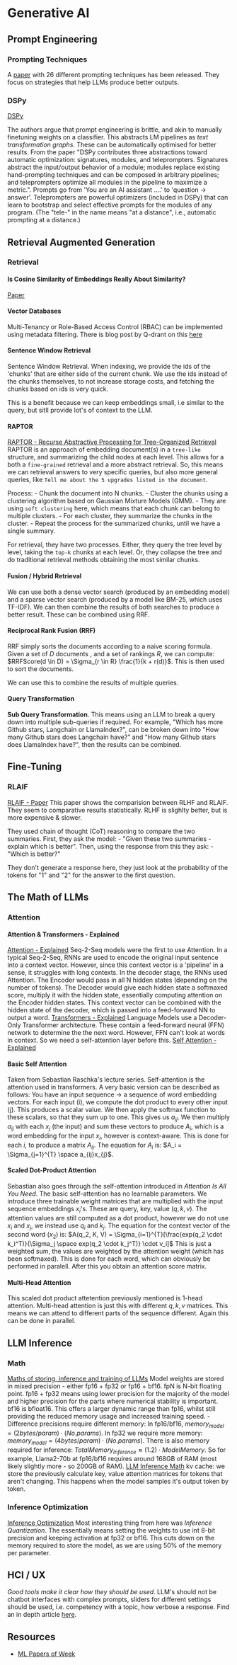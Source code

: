 # Generative AI

## Prompt Engineering

### Prompting Techniques

A [paper](https://arxiv.org/pdf/2312.16171v1.pdf) with 26 different prompting techniques has been released. They focus on strategies that help LLMs produce better outputs.

### DSPy

[DSPy](https://huggingface.co/papers/2310.03714)

The authors argue that prompt engineering is brittle, and akin to manually finetuning weights on a classifier. This abstracts LM pipelines as *text transformation graphs*. These can be automatically optimised for better results. From the paper "DSPy contributes three abstractions toward automatic optimization: signatures, modules, and teleprompters. Signatures abstract the input/output behavior of a module; modules replace existing hand-prompting techniques and can be composed in arbitrary pipelines; and teleprompters optimize all modules in the pipeline to maximize a metric.". Prompts go from 'You are an AI assistant ....' to 'question -> answer'. Teleprompters are powerful optimizers (included in DSPy) that can learn to bootstrap and select effective prompts for the modules of any program. (The "tele-" in the name means "at a distance", i.e., automatic prompting at a distance.)


## Retrieval Augmented Generation

### Retrieval

#### Is Cosine Similarity of Embeddings Really About Similarity?

[Paper](https://arxiv.org/pdf/2403.05440.pdf)


#### Vector Databases

Multi-Tenancy or Role-Based Access Control (RBAC) can be implemented using metadata filtering. There is blog post by Q-drant on this [here](https://qdrant.tech/documentation/tutorials/llama-index-multitenancy/)

#### Sentence Window Retrieval

Sentence Window Retrieval. When indexing, we provide the ids of the 'chunks' that are either side of the current chunk. We use the ids instead of the chunks themselves, to not increase storage costs, and fetching the chunks based on ids is very quick.

This is a benefit because we can keep embeddings small, i.e similar to the query, but sitll provide lot's of context to the LLM.

#### RAPTOR

[RAPTOR - Recurse Abstractive Processing for Tree-Organized Retrieval](https://arxiv.org/pdf/2401.18059.pdf)
RAPTOR is an approach of embedding document(s) in a `tree-like` structure, and summarizing the child nodes at each level. This allows for a both a `fine-grained` retrieval and a more abstract retrieval. So, this means we can retrieval answers to very specific queries, but also more general queries, like `Tell me about the 5 upgrades listed in the document`.

Process:
    - Chunk the document into N chunks.
    - Cluster the chunks using a clustering algorithm based on Gaussian Mixture Models (GMM).
        - They are using `soft clustering` here, which means that each chunk can belong to multiple clusters.
    - For each cluster, they summarize the chunks in the cluster.
    - Repeat the process for the summarized chunks, until we have a single summary.

For retrieval, they have two processes. Either, they query the tree level by level, taking the `top-k` chunks at each level. Or, they collapse the tree and do traditional retrieval methods obtaining the most similar chunks.

#### Fusion / Hybrid Retrieval

We can use both a dense vector search (produced by an embedding model) and a sparse vector search (produced by a model like BM-25, which uses TF-IDF). We can then combine the results of both searches to produce a better result. These can be combined using RRF.

#### Reciprocal Rank Fusion (RRF)

RRF simply sorts the documents according to a naive scoring formula. Given a set of $D$ documents , and a set of rankings $R$, we can compute: $RRFScore(d \in D) = \Sigma_{r \in R} \frac{1}{k + r(d)}$. This is then used to sort the documents.

We can use this to combine the results of multiple queries.

#### Query Transformation

**Sub Query Transformation**. This means using an LLM to break a query down into multiple sub-queries if required. For example, "Which has more Github stars, Langchain or LlamaIndex?", can be broken down into "How many Github stars does Langchain have?" and "How many Github stars does LlamaIndex have?", then the results can be combined.

## Fine-Tuning

### RLAIF

[RLAIF - Paper](https://arxiv.org/pdf/2309.00267.pdf)
This paper shows the comparision between RLHF and RLAIF. They seem to comparative results statistically. RLHF is slighlty better, but is more expensive & slower.

They used chain of thought (CoT) reasoning to compare the two summaries. First, they ask the model: 
    - "Given these two summaries - explain which is better".
Then, using the response from this they ask:
    - "Which is better?"

They don't generate a response here, they just look at the probability of the tokens for "1" and "2" for the answer to the first question.

## The Math of LLMs

### Attention

#### Attention & Transformers - Explained

[Attention - Explained](https://jalammar.github.io/visualizing-neural-machine-translation-mechanics-of-seq2seq-models-with-attention/)
Seq-2-Seq models were the first to use Attention. In a typical Seq-2-Seq, RNNs are used to encode the original input sentence into a context vector. However, since this context vector is a 'pipeline' in a sense, it struggles with long contexts.
In the decoder stage, the RNNs used Attention. The Encoder would pass in all N hidden states (depending on the number of tokens). The Decoder would give each hidden state a softmaxed score, multiply it with the hidden state, essentially computing attention on the Encoder hidden states. This context vector can be combined with the hidden state of the decoder, which is passed into a feed-forward NN to output a word.
[Transformers - Explained](https://jalammar.github.io/illustrated-transformer/)
Language Models use a Decoder-Only Transformer architecture. These contain a feed-forward neural (FFN) network to determine the the next word. However, FFN can't look at words in context. So we need a self-attention layer before this.
[Self Attention - Explained](https://www.youtube.com/@SebastianRaschka)

#### Basic Self Attention

Taken from Sebastian Raschka's lecture series. Self-attention is the attention used in transformers. A very basic version can be described as follows:
You have an input sequence -> a sequence of word embedding vectors. For each input (i), we compute the dot product to every other input (j). This produces a scalar value. We then apply the softmax function to these scalars, so that they sum up to one. This gives us $a_{ij}$.
We then multiply $a_{ij}$ with each $x_j$ (the input) and sum these vectors to produce $A_i$, which is a word embedding for the input $x_i$, however is context-aware.
This is done for each $i$, to produce a matrix $A_{ij}$. The equation for $A_i$ is: $A_i = \Sigma_{j=1}^{T} \space a_{ij}x_{j}$.

#### Scaled Dot-Product Attention

Sebastian also goes through the self-attention introduced in *Attention Is All You Need*. The basic self-attention has no learnable parameters.
We introduce three trainable weight matrices that are multiplied with the input sequence embeddings $x_i$'s. These are query, key, value ($q,k,v$).
The attention values are still computed as a dot product, however we do not use $x_i$ and $x_j$, we instead use $q_i$ and $k_j$.
The equation for the context vector of the second word ($x_2$) is: $A(q_2, K, V) = \Sigma_{i=1}^{T}[\frac{exp(q_2 \cdot k_i^T)}{\Sigma_j \space exp(q_2 \cdot k_j^T)} \cdot v_i]$
This is just a weighted sum, the values are weighted by the attention weight (which has been softmaxed).
This is done for each word, which can obviously be performed in paralell. After this you obtain an attention score matrix.

#### Multi-Head Attention

This scaled dot product attetention previously mentioned is 1-head attention. Multi-head attention is just this with different $q, k, v$ matrices. This means we can attend to different parts of the sequence different. Again this can be done in parallel.

## LLM Inference

### Math
[Maths of storing, inference and training of LLMs](https://blog.eleuther.ai/transformer-math/)
Model weights are stored in mixed precision - either fp16 + fp32 or fp16 + bf16. fpN is N-bit floating point. fp16 + fp32 means using lower precision for the majority of the model and higher precision for the parts where numerical stability is important. bf16 is bfloat16. This offers a larger dynamic range than fp16, whilst still providing the reduced memory usage and increased training speed.
        - Difference precisions require different memory:
In fp16/bf16, $memory_{model} = (2 bytes/param) \cdot (No.params)$.
In fp32 we require more memory: $memory_{model} = (4 bytes/param) \cdot (No.params)$.
There is also memory required for inference: $TotalMemory_{Inference} \approx (1.2) \cdot ModelMemory$.
So for example, Llama2-70b at fp16/bf16 requires around 168GB of RAM (most likely slightly more - so 200GB of RAM).
[LLM Inference Math](https://kipp.ly/transformer-inference-arithmetic/)
kv cache: we store the previously calculate key, value attention matrices for tokens that aren't changing. This happens when the model samples it's output token by token.

### Inference Optimization

[Inference Optimization](https://lilianweng.github.io/posts/2023-01-10-inference-optimization/)
Most interesting thing from here was *Inference Quantization*. The essentially means setting the weights to use int 8-bit precision and keeping activation at fp32 or bf16. This cuts down on the memory required to store the model, as we are using 50% of the memory per parameter.




## HCI / UX

*Good tools make it clear how they should be used*. LLM's should not be chatbot interfaces with complex prompts, sliders for different settings should be used, i.e. competency with a topic, how verbose a response. Find an in depth article [here](https://wattenberger.com/thoughts/boo-chatbots).

## Resources

- [ML Papers of Week](https://github.com/dair-ai/ML-Papers-of-the-Week)


